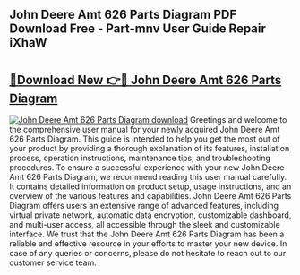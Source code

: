 ## John Deere Amt 626 Parts Diagram PDF Download Free - Part-mnv User Guide Repair iXhaW

# <h2><a href="http://dfj99fy.blite.top/?on=John+Deere+Amt+626+Parts+Diagram">🔗Download New 👉🔴 John Deere Amt 626 Parts Diagram</a></h2>

[![John Deere Amt 626 Parts Diagram download](https://i.imgur.com/lujVjoI.png)](http://dfj99fy.blite.top/?on=John+Deere+Amt+626+Parts+Diagram)
Greetings and welcome to the comprehensive user manual for your newly acquired John Deere Amt 626 Parts Diagram. This guide is intended to help you get the most out of your product by providing a thorough explanation of its features, installation process, operation instructions, maintenance tips, and troubleshooting procedures. To ensure a successful experience with your new John Deere Amt 626 Parts Diagram, we recommend reading this user manual carefully. It contains detailed information on product setup, usage instructions, and an overview of the various features and capabilities. John Deere Amt 626 Parts Diagram offers users an extensive range of advanced features, including virtual private network, automatic data encryption, customizable dashboard, and multi-user access, all accessible through the sleek and customizable interface. We trust that the John Deere Amt 626 Parts Diagram has been a reliable and effective resource in your efforts to master your new device. In case of any queries or concerns, please do not hesitate to reach out to our customer service team.
